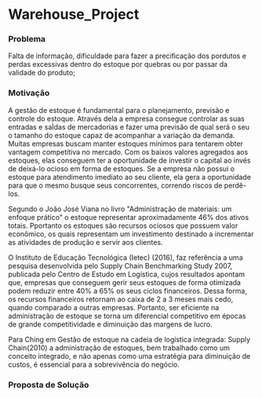 # Warehouse_Project

### Problema
  Falta de informação, dificuldade para fazer a precificação dos pordutos e perdas excessivas dentro do estoque por quebras ou por passar da validade do produto;

### Motivação 
  A gestão de estoque é fundamental para o planejamento, previsão e controle do estoque. Através dela a empresa consegue controlar as suas entradas e saÌdas de
mercadorias e fazer uma previsão de qual será o seu o tamanho do estoque capaz de acompanhar a variação da demanda. Muitas empresas buscam manter estoques mínimos para tentarem obter vantagem competitiva no mercado. Com os baixos valores agregados aos estoques, elas conseguem ter a oportunidade de investir o capital ao invés de deixá-lo ocioso em forma de estoques. Se a empresa não possui o estoque para atendimento imediato ao seu cliente, ela gera a oportunidade para que o mesmo busque seus concorrentes, correndo riscos de perdê-los.

Segundo o João José Viana no livro "Administração de materiais: um enfoque prático" o estoque representar aproximadamente 46% dos ativos totais. Pportanto os estoques são recursos ociosos que possuem valor econômico, os quais representam um investimento destinado a incrementar as atividades de produção e servir aos clientes.

O Instituto de Educação Tecnológica (Ietec) (2016), faz referência a uma pesquisa desenvolvida pelo Supply Chain Benchmarking Study 2007, publicada pelo Centro de Estudo em Logística, cujos resultados apontam que, empresas que conseguem gerir seus estoques de forma otimizada podem reduzir entre 40% a 65% os seus ciclos financeiros. Dessa forma, os recursos financeiros retornam ao caixa de 2 a 3 meses mais cedo, quando comparado a outras empresas. Portanto, ser eficiente na administração de estoque se torna um diferencial competitivo em épocas de grande competitividade e diminuição das margens de lucro.

Para Ching em Gestão de estoque na cadeia de logística integrada: Supply Chain(2010) a administração de estoques, bem trabalhado como um conceito integrado, e não apenas como uma estratégia para diminuição de custos, é essencial para a sobrevivência do negócio.

### Proposta de Solução
  
